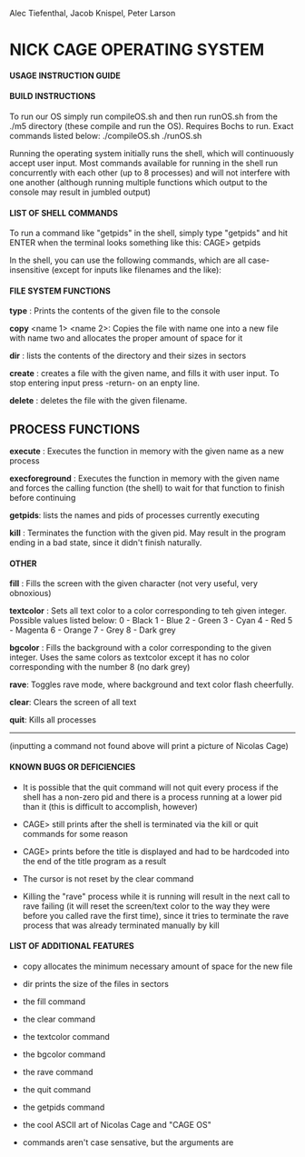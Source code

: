 Alec Tiefenthal, Jacob Knispel, Peter Larson



# NICK CAGE OPERATING SYSTEM
#### USAGE INSTRUCTION GUIDE

#### BUILD INSTRUCTIONS 

To run our OS simply run compileOS.sh and then run runOS.sh from the ./m5 directory (these compile and run the OS). Requires Bochs to run. Exact commands listed below:
./compileOS.sh
./runOS.sh

Running the operating system initially runs the shell, which will continuously accept user input. Most commands available for running in the shell run concurrently with each other (up to 8 processes) and will not interfere with one another (although running multiple functions which output to the console may result in jumbled output)

#### LIST OF SHELL COMMANDS 


To run a command like "getpids" in the shell, simply type "getpids" and hit ENTER when the terminal looks something like this:
CAGE> getpids

In the shell, you can use the following commands, which are all case-insensitive (except for inputs like filenames and the like):


#### FILE SYSTEM FUNCTIONS

**type** <file-name>: Prints the contents of the given file to the console

**copy** <name 1> <name 2>: Copies the file with name one into a new file with name two and allocates the proper amount of space for it

**dir** : lists the contents of the directory and their sizes in sectors

**create** <filename>: creates a file with the given name, and 
		fills it with user input. To stop entering input press 
		-return- on an enpty line. 

**delete** <filename>: deletes the file with the given filename.


## PROCESS FUNCTIONS

**execute** <function-in-memory>: Executes the function in memory with the given name as a new process

**execforeground** <function-in-memory>: Executes the function in memory with the given name and forces the calling function (the shell) to wait for that function to finish before continuing

**getpids**: lists the names and pids of processes currently executing

**kill** <pid>: Terminates the function with the given pid. May result in the program ending in a bad state, since it didn't finish naturally.

#### OTHER

**fill** <character>: Fills the screen with the given character (not very useful, very obnoxious)

**textcolor** <integer>: Sets all text color to a color corresponding to teh given integer. Possible values listed below:
		0 - Black
		1 - Blue
		2 - Green
		3 - Cyan
		4 - Red
		5 - Magenta
		6 - Orange
		7 - Grey
		8 - Dark grey

**bgcolor** <integer>: Fills the background with a color corresponding to the given integer. Uses the same colors as textcolor except it has no color corresponding with the number 8 (no dark grey)

**rave**: Toggles rave mode, where background and text color flash cheerfully.

**clear**: Clears the screen of all text

**quit**: Kills all processes

-----------------------------------------------


(inputting a command not found above will print a picture of Nicolas Cage)











#### KNOWN BUGS OR DEFICIENCIES


- It is possible that the quit command will not quit every process if the shell has a non-zero pid and there is a process running at a lower pid than it (this is difficult to accomplish, however)

- CAGE> still prints after the shell is terminated via the kill or quit commands for some reason

- CAGE> prints before the title is displayed and had to be hardcoded into the end of the title program as a result

- The cursor is not reset by the clear command

- Killing the "rave" process while it is running will result in the next call to rave failing (it will reset the screen/text color to the way they were before you called rave the first time), since it tries to terminate the rave process that was already terminated manually by kill

#### LIST OF ADDITIONAL FEATURES

- copy allocates the minimum necessary amount of space for the new file

- dir prints the size of the files in sectors

- the fill command

- the clear command

- the textcolor command

- the bgcolor command

- the rave command

- the quit command

- the getpids command

- the cool ASCII art of Nicolas Cage and "CAGE OS"

- commands aren't case sensative, but the arguments are

